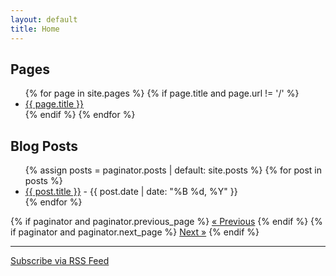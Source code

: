 ```yaml
---
layout: default
title: Home
---
```


<section>
  <h2>Pages</h2>
  <ul>
    {% for page in site.pages %}
      {% if page.title and page.url != '/' %}
        <li><a href="{{ page.url | relative_url }}">{{ page.title }}</a></li>
      {% endif %}
    {% endfor %}
  </ul>
</section>

  
<section>
  <h2>Blog Posts</h2>
  <ul class="posts-list">
    {% assign posts = paginator.posts | default: site.posts %}
    {% for post in posts %}
      <li><a href="{{ post.url | relative_url }}">{{ post.title }}</a> - {{ post.date | date: "%B %d, %Y" }}</li>
    {% endfor %}
  </ul>
  
  
  
  <nav class="pagination">
    {% if paginator and paginator.previous_page %}
      <a href="{{ paginator.previous_page_path | relative_url }}">&laquo; Previous</a>
    {% endif %}
    {% if paginator and paginator.next_page %}
      <a href="{{ paginator.next_page_path | relative_url }}">Next &raquo;</a>
    {% endif %}
  </nav>
</section>

<section>
  <hr/>
  <a href="{{ '/feed.xml' | relative_url }}">Subscribe via RSS Feed</a>
  <br/>
</section>
